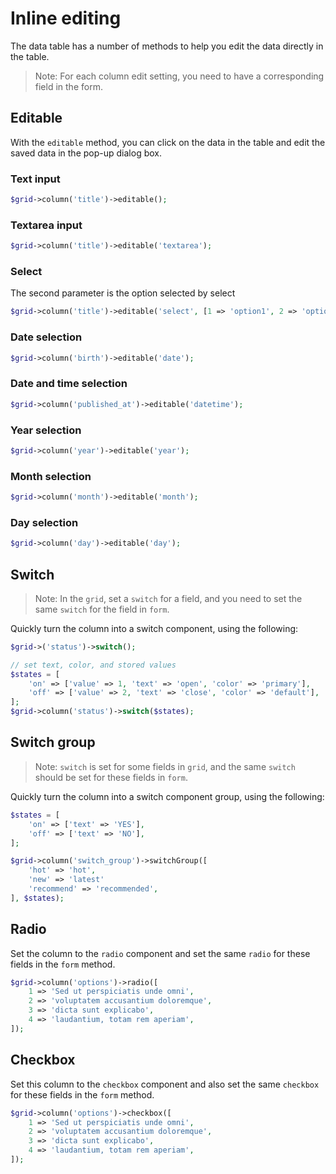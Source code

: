 # Inline editing

The data table has a number of methods to help you edit the data directly in the table.

> Note: For each column edit setting, you need to have a corresponding field in the form.

## Editable

With the `editable` method, you can click on the data in the table and edit the saved data in the pop-up dialog box.

### Text input

```php
$grid->column('title')->editable();
```

### Textarea input

```php
$grid->column('title')->editable('textarea');
```

### Select

The second parameter is the option selected by select

```php
$grid->column('title')->editable('select', [1 => 'option1', 2 => 'option2', 3 => 'option3']);
```

### Date selection

```php
$grid->column('birth')->editable('date');
```

### Date and time selection

```php
$grid->column('published_at')->editable('datetime');
```

### Year selection

```php
$grid->column('year')->editable('year');
```

### Month selection

```php
$grid->column('month')->editable('month');
```

### Day selection

```php
$grid->column('day')->editable('day');
```

## Switch

> Note: In the `grid`, set a `switch` for a field, and you need to set the same `switch` for the field in `form`.

Quickly turn the column into a switch component, using the following:

```php
$grid->('status')->switch();

// set text, color, and stored values
$states = [
    'on' => ['value' => 1, 'text' => 'open', 'color' => 'primary'],
    'off' => ['value' => 2, 'text' => 'close', 'color' => 'default'],
];
$grid->column('status')->switch($states);

```

## Switch group

> Note: `switch` is set for some fields in `grid`, and the same `switch` should be set for these fields in `form`.

Quickly turn the column into a switch component group, using the following:

```php
$states = [
    'on' => ['text' => 'YES'],
    'off' => ['text' => 'NO'],
];

$grid->column('switch_group')->switchGroup([
    'hot' => 'hot',
    'new' => 'latest'
    'recommend' => 'recommended',
], $states);

```

## Radio

Set the column to the `radio` component and set the same `radio` for these fields in the `form` method.

```php
$grid->column('options')->radio([
    1 => 'Sed ut perspiciatis unde omni',
    2 => 'voluptatem accusantium doloremque',
    3 => 'dicta sunt explicabo',
    4 => 'laudantium, totam rem aperiam',
]);
```

## Checkbox

Set this column to the `checkbox` component and also set the same `checkbox` for these fields in the `form` method.

```php
$grid->column('options')->checkbox([
    1 => 'Sed ut perspiciatis unde omni',
    2 => 'voluptatem accusantium doloremque',
    3 => 'dicta sunt explicabo',
    4 => 'laudantium, totam rem aperiam',
]);
```
